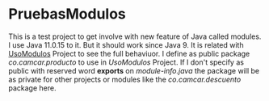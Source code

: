 # PruebasModulos

This is a test project to get involve with new feature of Java called modules. I use Java 11.0.15 to it. But it should work since Java 9. It is related with [UsoModulos][link_UsoModulos] Project to see the full behaviuor. I define as public package *co.camcar.producto* to use in *UsoModulos* Project. If I don't specify as public with reserved word __exports__ on *module-info.java* the package will be as private for other projects or modules like the *co.camcar.descuento* package here. 

[link_UsoModulos]: https://github.com/cardozo94/UsoModulos